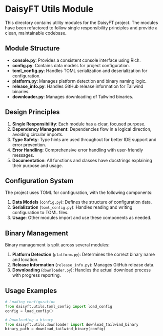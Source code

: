 # DaisyFT Utils Module

This directory contains utility modules for the DaisyFT project. The modules have been refactored to follow single responsibility principles and provide a clean, maintainable codebase.

## Module Structure

- **console.py**: Provides a consistent console interface using Rich.
- **config.py**: Contains data models for project configuration.
- **toml_config.py**: Handles TOML serialization and deserialization for configuration.
- **platform.py**: Manages platform detection and binary naming logic.
- **release_info.py**: Handles GitHub release information for Tailwind binaries.
- **downloader.py**: Manages downloading of Tailwind binaries.

## Design Principles

1. **Single Responsibility**: Each module has a clear, focused purpose.
2. **Dependency Management**: Dependencies flow in a logical direction, avoiding circular imports.
3. **Type Safety**: Type hints are used throughout for better IDE support and error prevention.
4. **Error Handling**: Comprehensive error handling with user-friendly messages.
5. **Documentation**: All functions and classes have docstrings explaining their purpose and usage.

## Configuration System

The project uses TOML for configuration, with the following components:

1. **Data Models** (`config.py`): Defines the structure of configuration data.
2. **Serialization** (`toml_config.py`): Handles reading and writing configuration to TOML files.
3. **Usage**: Other modules import and use these components as needed.

## Binary Management

Binary management is split across several modules:

1. **Platform Detection** (`platform.py`): Determines the correct binary name and location.
2. **Release Information** (`release_info.py`): Manages GitHub release data.
3. **Downloading** (`downloader.py`): Handles the actual download process with progress reporting.

## Usage Examples

```python
# Loading configuration
from daisyft.utils.toml_config import load_config
config = load_config()

# Downloading a binary
from daisyft.utils.downloader import download_tailwind_binary
binary_path = download_tailwind_binary(config) 